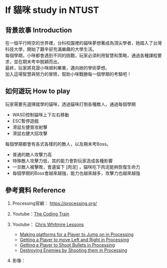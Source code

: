 # If 貓咪 study in NTUST #

## 背景故事 Introduction ##
在一個平行時空的世界裡，台科校園裡的貓咪夢想著成為頂尖學者，她踏入了台灣科技大學，開始了艱辛卻充滿樂趣的大學生活。  
每個學期，小咪都會遇到不同的挑戰，玩家必須利用智慧和策略，通過各種課程要求，並在期末考中脫穎而出。  
最終，玩家將見證小咪順利畢業，邁向她的學術夢想。  
加入這場智慧與努力的冒險，幫助小咪戰勝每一個學期的考驗吧！

## 如何遊玩 How to play ##
玩家需要先選擇就學的貓咪，透過貓咪打倒各種敵人，通過每個學期  
- WASD控制貓咪上下左右移動  
- ESC暫停遊戲
- 滑鼠左健普攻射擊
- 滑鼠右健大招攻擊

每個學期都會有各式各樣的的敵人，以及期末考Boss。  
- 普通的敵人攻擊力高
- 特殊敵人攻擊力低，其的能力會對玩家造成各種影響
- 一旦敵人被擊敗，會遺留下 [肉泥] ，貓咪吃下肉泥能夠恢復生命力
- 每個學期的Boss會越來越強，能力也越來越多，攻擊力也越來越強

## 參考資料 Reference ## 

1. Processing官網：  https://processing.org/  
2. Youtube：[The Coding Train](https://www.youtube.com/@TheCodingTrain)  
3. Youtube： [Chris Whitmire Lessons](https://www.youtube.com/@chriswhitmirelessons220/featured)    
   - [Making platforms for a Player to Jump on in Processing](https://www.youtube.com/watch?v=cmazRYO4_Wc)
   - [Getting a Player to move Left and Right in Processing](https://www.youtube.com/watch?v=jgr31WIYWdk&t=286s)
   - [Getting a Player to Shoot Bullets in Processing](https://www.youtube.com/watch?v=_k_yRbUeVxY)
   - [Destroying Enemies by Shooting them in Processing](https://www.youtube.com/watch?v=UlpjKVKHNio)

4. 影像：

